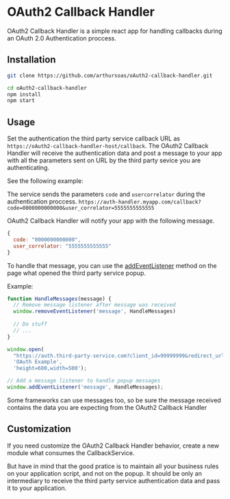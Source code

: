 # OAuth2 Callback Handler
OAuth2 Callback Handler is a simple react app for handling callbacks during an OAuth 2.0 Authentication proccess.

## Installation
```sh
git clone https://github.com/arthursoas/oAuth2-callback-handler.git

cd oAuth2-callback-handler
npm install
npm start
```

## Usage
Set the authentication the third party service callback URL as `https://oAuth2-callback-handler-host/callback`.
The OAuth2 Callback Handler will receive the authentication data and post a message to your app with all the parameters sent on URL by the third party sevice you are authenticating.

See the following example:

The service sends the parameters `code` and `usercorrelator` during the authentication proccess.
`https://auth-handler.myapp.com/callback?code=0000000000000&user_correlator=5555555555555`

OAuth2 Callback Handler will notify your app with the following message.
```javascript
{
  code: "0000000000000",
  user_correlator: "5555555555555"
}
```

To handle that message, you can use the [addEventListener](https://developer.mozilla.org/en-US/docs/Web/API/EventTarget/addEventListener) method on the page what opened the third party service popup.

Example:
```javascript
function HandleMessages(message) {
  // Remove message listener after message was received
  window.removeEventListener('message', HandleMessages)
  
  // Do stuff
  // ...
}

window.open(
  "https://auth.third-party-service.com?client_id=99999999&redirect_url=https://oAuth2-callback-handler-host/callback",
  'OAuth Example',
  'height=600,width=500');

// Add a message listener to handle popup messages
window.addEventListener('message', HandleMessages);
```

Some frameworks can use messages too, so be sure the message received contains the data you are expecting from the 
OAuth2 Callback Handler

## Customization
If you need customize the OAuth2 Callback Handler behavior, create a new module what consumes the CallbackService.

But have in mind that the good pratice is to maintain all your business rules on your application script, and not on the popup. It should be only an intermediary to receive the third party service authentication data and pass it to your application.
